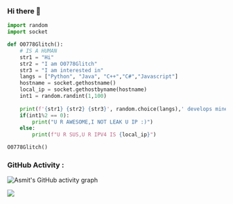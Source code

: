 ### Hi there 👋

```python
import random
import socket

def O0778Glitch():
	# IS A HUMAN
	str1 = "Hi"
	str2 = "I am O0778Glitch"
	str3 = "I am interested in"
	langs = ["Python", "Java", "C++","C#","Javascript"]
	hostname = socket.gethostname()
	local_ip = socket.gethostbyname(hostname)
	int1 = random.randint(1,100)
	
	print(f'{str1} {str2} {str3}', random.choice(langs),' develops minecraft clients and more !!')
	if(int1%2 == 0):
		print("U R AWESOME,I NOT LEAK U IP :)")
	else:
		print(f"U R SUS,U R IPV4 IS {local_ip}")

O0778Glitch()

```

### GitHub Activity :
![Asmit's GitHub activity graph](https://activity-graph.herokuapp.com/graph?username=O0778Glitch&hide_border=true&theme=redical)


<img src="https://github-readme-streak-stats.herokuapp.com/?user=O0778Glitch"></img>
